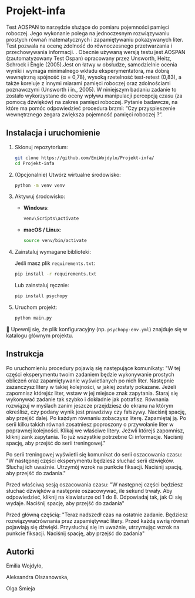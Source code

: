 # Projekt-infa
Test AOSPAN to narzędzie służące do pomiaru pojemności pamięci roboczej. Jego wykonanie polega na jednoczesnym rozwiązywaniu prostych równań matematycznych i zapamiętywaniu pokazywanych liter. Test pozwala na ocenę zdolność do równoczesnego przetwarzania i przechowywania informacji. . Obecnie używaną wersją testu jest AOSPAN (zautomatyzowany Test Ospan) opracowany przez Unsworth, Heitz, Schrock i Engle (2005).Jest on łatwy w obsłudze, samodzielnie ocenia wyniki i wymaga minimalnego wkładu eksperymentatora, ma dobrą wewnętrzną spójność (α = 0,78), wysoką rzetelność test-retest (0,83), a także koreluje z innymi miarami pamięci roboczej oraz zdolnościami poznawczymi (Unsworth i in., 2005). W niniejszym badaniu zadanie to zostało wykorzystane do oceny wpływu manipulacji percepcją czasu (za pomocą dźwięków) na zakres pamięci roboczej. Pytanie badawcze, na które ma pomóc odpowiedzieć procedura brzmi: “Czy przyspieszenie wewnętrznego zegara zwiększa pojemność pamięci roboczej ?”.

## Instalacja i uruchomienie

1. Sklonuj repozytorium:

    ```bash
    git clone https://github.com/EmiWojdylo/Projekt-infa/
    cd Projekt-infa
    ```

2. (Opcjonalnie) Utwórz wirtualne środowisko:

    ```bash
    python -m venv venv
    ```

3. Aktywuj środowisko:

    - **Windows**:

      ```bash
      venv\Scripts\activate
      ```

    - **macOS / Linux**:

      ```bash
      source venv/bin/activate
      ```

4. Zainstaluj wymagane biblioteki:

    Jeśli masz plik `requirements.txt`:

    ```bash
    pip install -r requirements.txt
    ```

    Lub zainstaluj ręcznie:

    ```bash
    pip install psychopy
    ```

5. Uruchom projekt:

    ```bash
    python main.py
    ```

📁 Upewnij się, że plik konfiguracyjny (np. `psychopy-env.yml`) znajduje się w katalogu głównym projektu.


## Instrukcja
Po uruchomieniu procedury pojawią się następujące komunikaty:
"W tej części eksperymentu twoim zadaniem będzie wykonywanie prostych obliczeń oraz zapamiętywanie wyświetlanych po nich liter. Następnie zazanczysz litery w takiej kolejności, w jakiej zostały pokazane. Jeżeli zapomnisz którejśz liter, wstaw w jej miejsce znak zapytania. Staraj się wykonywać zadanie tak szybko i dokładnie jak potrafisz. Równania rozwiązuj w myślach zanim jeszcze przejdziesz do ekranu na którym określisz, czy podany wynik jest prawdziwy czy fałszywy. Naciśnij spację, aby przejść dalej. 
Po każdym równaniu zobaczysz literę. Zapamiętaj ją. Po serii kilku takich równań zosatniesz poproszony o przywołanie liter w poprawnej kolejności. Klikaj we właściwe litery. Jeżwli którejś zapomnisz, kliknij zank zapytania. 
To już wszystkie potrzebne Ci informacje. Naciśnij spację, aby przejść do serii treningowej."

Po serii treningowej wyświetli się komunikat do serii oszacowania czasu:
"W następnej części eksperymentu będziesz słuchać serii dżwięków. Słuchaj ich uważnie. Utrzymój wzrok na punkcie fiksacji. 
Naciśnij spację, aby  przejść do zadania."

Przed właściwą sesją oszacowania czasu:
"W następnej części będziesz słuchać dżwięków a następnie oszacowywać, ile sekund trwały. Aby odpowiedzieć, kliknij na klawiaturze od 1 do 8. Odpowiadaj tak, jak Ci się wydaje.
Naciśnij spację, aby przejść do zadania"

Przed główną częścią:
"Teraz nadszedł czas na ostatnie zadanie. Będziesz rozwiązywaćrównania praz zapamiętywać litery.
Przed każdą swrią równań pojawiają się dźwięki. Przysłuchuj się im uważnie, utrzymując wzrok na punkcie fiksacji.
Naciśnij spację, aby przejść do zadania"
## Autorki
Emilia Wojdyło,

Aleksandra Olszanowska,

Olga Śmieja
